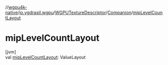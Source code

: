 //[wgpu4k-native](../../../../index.md)/[io.ygdrasil.wgpu](../../index.md)/[WGPUTextureDescriptor](../index.md)/[Companion](index.md)/[mipLevelCountLayout](mip-level-count-layout.md)

# mipLevelCountLayout

[jvm]\
val [mipLevelCountLayout](mip-level-count-layout.md): ValueLayout